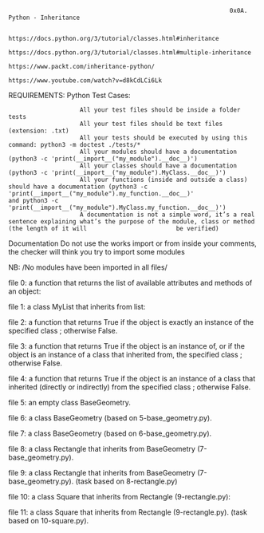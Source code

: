                                                                   0x0A. Python - Inheritance
                                                                  
                                                                  https://docs.python.org/3/tutorial/classes.html#inheritance
                                                                  https://docs.python.org/3/tutorial/classes.html#multiple-inheritance
                                                                  https://www.packt.com/inheritance-python/
                                                                  https://www.youtube.com/watch?v=d8kCdLCi6Lk
                                                                  
REQUIREMENTS: 
Python Test Cases: 

                        All your test files should be inside a folder tests
                        All your test files should be text files (extension: .txt)
                        All your tests should be executed by using this command: python3 -m doctest ./tests/*
                        All your modules should have a documentation (python3 -c 'print(__import__("my_module").__doc__)')
                        All your classes should have a documentation (python3 -c 'print(__import__("my_module").MyClass.__doc__)')
                        All your functions (inside and outside a class) should have a documentation (python3 -c 'print(__import__("my_module").my_function.__doc__)'                           and python3 -c 'print(__import__("my_module").MyClass.my_function.__doc__)')
                        A documentation is not a simple word, it’s a real sentence explaining what’s the purpose of the module, class or method (the length of it will                         be verified)

Documentation
                       Do not use the works import or from inside your comments, the checker will think you try to import some modules
                       
NB: /No modules have been imported in all files/                       



file 0: a function that returns the list of available attributes and methods of an object:

file 1:  a class MyList that inherits from list:

file 2: a function that returns True if the object is exactly an instance of the specified class ; otherwise False.

file 3: a function that returns True if the object is an instance of, or if the object is an instance of a class that inherited from, the specified class ; otherwise             False.

file 4:  a function that returns True if the object is an instance of a class that inherited (directly or indirectly) from the specified class ; otherwise False.

file 5: an empty class BaseGeometry.

file 6: a class BaseGeometry (based on 5-base_geometry.py).

file 7: a class BaseGeometry (based on 6-base_geometry.py).

file 8: a class Rectangle that inherits from BaseGeometry (7-base_geometry.py).

file 9: a class Rectangle that inherits from BaseGeometry (7-base_geometry.py). (task based on 8-rectangle.py)

file 10: a class Square that inherits from Rectangle (9-rectangle.py):

file 11: a class Square that inherits from Rectangle (9-rectangle.py). (task based on 10-square.py).
